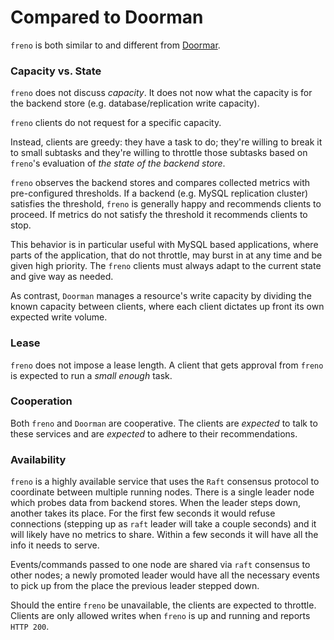 # Compared to Doorman

`freno` is both similar to and different from [Doormar](https://github.com/youtube/doorman).

### Capacity vs. State

`freno` does not discuss _capacity_. It does not now what the capacity is for the backend store (e.g. database/replication write capacity).

`freno` clients do not request for a specific capacity.

Instead, clients are greedy: they have a task to do; they're willing to break it to small subtasks and they're willing to throttle those subtasks based on `freno`'s evaluation of _the state of the backend store_.

`freno` observes the backend stores and compares collected metrics with pre-configured thresholds. If a backend (e.g. MySQL replication cluster) satisfies the threshold, `freno` is generally happy and recommends clients to proceed. If metrics do not satisfy the threshold it recommends clients to stop.

This behavior is in particular useful with MySQL based applications, where parts of the application, that do not throttle, may burst in at any time and be given high priority. The `freno` clients must always adapt to the current state and give way as needed.

As contrast, `Doorman` manages a resource's write capacity by dividing the known capacity between clients, where each client dictates up front its own expected write volume.

### Lease

`freno` does not impose a lease length. A client that gets approval from `freno` is expected to run a _small enough_ task.

### Cooperation

Both `freno` and `Doorman` are cooperative. The clients are _expected_ to talk to these services and are _expected_ to adhere to their recommendations.

### Availability

`freno` is a highly available service that uses the `Raft` consensus protocol to coordinate between multiple running nodes. There is a single leader node which probes data from backend stores. When the leader steps down, another takes its place. For the first few seconds it would refuse connections (stepping up as `raft` leader will take a couple seconds) and it will likely have no metrics to share. Within a few seconds it will have all the info it needs to serve.

Events/commands passed to one node are shared via `raft` consensus to other nodes; a newly promoted leader would have all the necessary events to pick up from the place the previous leader stepped down.

Should the entire `freno` be unavailable, the clients are expected to throttle. Clients are only allowed writes when `freno` is up and running and reports `HTTP 200`.

